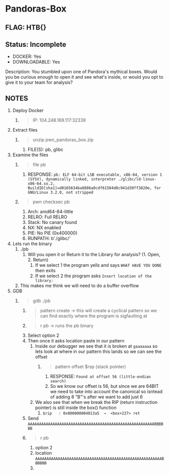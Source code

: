 # Pandoras-Box

## FLAG: HTB{}

## Status: Incomplete

+ DOCKER: Yes
+ DOWNLOADABLE: Yes

Description: You stumbled upon one of Pandora's mythical boxes. Would you be curious enough to open it and see what's inside, or would you opt to give it to your team for analysis?

## NOTES

1. Deploy Docker
   1. > IP: 104.248.169.117:32339
2. Extract files
   1. > unzip pwn_pandoras_box.zip
      1. FILE(S): pb, glibc
3. Examine the files
   1. > file pb
      1. RESPONSE: `pb: ELF 64-bit LSB executable, x86-64, version 1 (SYSV), dynamically linked, interpreter ./glibc/ld-linux-x86-64.so.2, BuildID[sha1]=d0165634ba8886a0cdf61584d8c941d30ff3820e, for GNU/Linux 3.2.0, not stripped`
   2. > pwn checksec pb
      1. Arch:     amd64-64-little
      2. RELRO:    Full RELRO
      3. Stack:    No canary found
      4. NX:       NX enabled
      5. PIE:      No PIE (0x400000)
      6. RUNPATH:  b'./glibc/'
4. Lets run the binary
   1. ./pb
      1. Will you open it or Return it to the Library for analysis? (1. Open, 2. Return)
         1. If we select 1 the program yells and says `WHAT HAVE YOU DONE` then exits
         2. If we select 2 the program asks `Insert location of the library:`
   2. This makes me think we will need to do a buffer overflow
5. GDB
   1. > gdb ./pb
      1. > pattern create -> this will create a cyclical pattern so we can find exactly where the program is sigfaulting at
      2. > r pb -> runs the pb binary
      3. Select option 2
      4. Then once it asks location paste in our pattern
         1. Inside our debugger we see that it is broken at `gaaaaaaa` so lets look at where in our pattern this lands so we can see the offset
            1. > pattern offset $rsp (stack pointer)
               1. RESPONSE: `Found at offset 56 (little-endian search)`
               2. So we know our offset is 56, but since we are 64BIT we need to take into account the canonical so isntead of adding 8 "B"'s after we want to add just 6
         2. We also see that when we break the RIP (return instruction pointer) is still inside the box() function
            1. `$rip   : 0x000000004013a5  →  <box+227> ret`
      5. Send `AAAAAAAAAAAAAAAAAAAAAAAAAAAAAAAAAAAAAAAAAAAAAAAAAAAAAAAABBBBBB`
      6. > r pb
         1. option 2
         2. location `AAAAAAAAAAAAAAAAAAAAAAAAAAAAAAAAAAAAAAAAAAAAAAAAAAAAAAAABBBBBB`
         3. 
